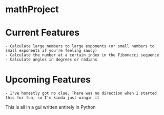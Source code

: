 # mathProject

# Current Features
    - Calculate large numbers to large exponents (or small numbers to small exponents if you're feeling saucy)
    - Calculate the number at a certain index in the Fibonacci sequence
    - Calculate angles in degrees or radians

# Upcoming Features
    - I've honestly got no clue. There was no direction when I started this for fun, so I'm kinda just wingin it

This is all in a gui written entirely in Python